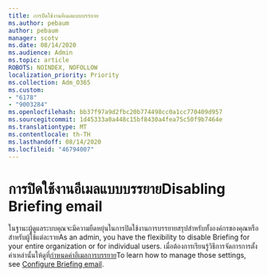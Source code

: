 ```yaml
---
title: การปิดใช้งานอีเมลแบบบรรยาย
ms.author: pebaum
author: pebaum
manager: scotv
ms.date: 08/14/2020
ms.audience: Admin
ms.topic: article
ROBOTS: NOINDEX, NOFOLLOW
localization_priority: Priority
ms.collection: Adm_O365
ms.custom:
- "6178"
- "9003284"
ms.openlocfilehash: bb37f97a9d2fbc20b774498cc0a1cc770409d957
ms.sourcegitcommit: 1d45333a0a448c15bf8430a4fea75c50f9b7464e
ms.translationtype: MT
ms.contentlocale: th-TH
ms.lasthandoff: 08/14/2020
ms.locfileid: "46794007"
---
```

# <a name="disabling-briefing-email"></a><span data-ttu-id="01c7c-102">การปิดใช้งานอีเมลแบบบรรยาย</span><span class="sxs-lookup"><span data-stu-id="01c7c-102">Disabling Briefing email</span></span>

<span data-ttu-id="01c7c-103">ในฐานะผู้ดูแลระบบคุณจะมีความยืดหยุ่นในการปิดใช้งานการบรรยายสรุปสำหรับทั้งองค์กรของคุณหรือสำหรับผู้ใช้แต่ละราย</span><span class="sxs-lookup"><span data-stu-id="01c7c-103">As an admin, you have the flexibility to disable Briefing for your entire organization or for individual users.</span></span> <span data-ttu-id="01c7c-104">เมื่อต้องการเรียนรู้วิธีการจัดการการตั้งค่าเหล่านั้นให้ดูที่[กำหนดค่าอีเมลการบรรยาย](https://docs.microsoft.com/briefing/be-admin)</span><span class="sxs-lookup"><span data-stu-id="01c7c-104">To learn how to manage those settings, see [Configure Briefing email](https://docs.microsoft.com/briefing/be-admin).</span></span>
